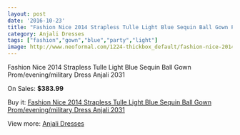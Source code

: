```yaml
---
layout: post
date: '2016-10-23'
title: "Fashion Nice 2014 Strapless Tulle Light Blue Sequin Ball Gown Prom/evening/military Dress Anjali 2031"
category: Anjali Dresses
tags: ["fashion","gown","blue","party","light"]
image: http://www.neoformal.com/1224-thickbox_default/fashion-nice-2014-strapless-tulle-light-blue-sequin-ball-gown-prom-evening-military-dress-anjali-2031.jpg
---
```

Fashion Nice 2014 Strapless Tulle Light Blue Sequin Ball Gown Prom/evening/military Dress Anjali 2031

On Sales: **$383.99**
<a href="https://www.neoformal.com/en/anjali-dresses/448-fashion-nice-2014-strapless-tulle-light-blue-sequin-ball-gown-prom-evening-military-dress-anjali-2031.html"><amp-img layout="responsive" width="600" height="600" src="//www.neoformal.com/1224-thickbox_default/fashion-nice-2014-strapless-tulle-light-blue-sequin-ball-gown-prom-evening-military-dress-anjali-2031.jpg" alt="Fashion Nice 2014 Strapless Tulle Light Blue Sequin Ball Gown Prom/evening/military Dress Anjali 2031 0" /></a>
<a href="https://www.neoformal.com/en/anjali-dresses/448-fashion-nice-2014-strapless-tulle-light-blue-sequin-ball-gown-prom-evening-military-dress-anjali-2031.html"><amp-img layout="responsive" width="600" height="600" src="//www.neoformal.com/1225-thickbox_default/fashion-nice-2014-strapless-tulle-light-blue-sequin-ball-gown-prom-evening-military-dress-anjali-2031.jpg" alt="Fashion Nice 2014 Strapless Tulle Light Blue Sequin Ball Gown Prom/evening/military Dress Anjali 2031 1" /></a>
<a href="https://www.neoformal.com/en/anjali-dresses/448-fashion-nice-2014-strapless-tulle-light-blue-sequin-ball-gown-prom-evening-military-dress-anjali-2031.html"><amp-img layout="responsive" width="600" height="600" src="//www.neoformal.com/1226-thickbox_default/fashion-nice-2014-strapless-tulle-light-blue-sequin-ball-gown-prom-evening-military-dress-anjali-2031.jpg" alt="Fashion Nice 2014 Strapless Tulle Light Blue Sequin Ball Gown Prom/evening/military Dress Anjali 2031 2" /></a>
<a href="https://www.neoformal.com/en/anjali-dresses/448-fashion-nice-2014-strapless-tulle-light-blue-sequin-ball-gown-prom-evening-military-dress-anjali-2031.html"><amp-img layout="responsive" width="600" height="600" src="//www.neoformal.com/1227-thickbox_default/fashion-nice-2014-strapless-tulle-light-blue-sequin-ball-gown-prom-evening-military-dress-anjali-2031.jpg" alt="Fashion Nice 2014 Strapless Tulle Light Blue Sequin Ball Gown Prom/evening/military Dress Anjali 2031 3" /></a>

Buy it: [Fashion Nice 2014 Strapless Tulle Light Blue Sequin Ball Gown Prom/evening/military Dress Anjali 2031](https://www.neoformal.com/en/anjali-dresses/448-fashion-nice-2014-strapless-tulle-light-blue-sequin-ball-gown-prom-evening-military-dress-anjali-2031.html "Fashion Nice 2014 Strapless Tulle Light Blue Sequin Ball Gown Prom/evening/military Dress Anjali 2031")

View more: [Anjali Dresses](https://www.neoformal.com/en/4-anjali-dresses "Anjali Dresses")